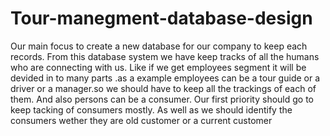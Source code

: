 # Tour-manegment-database-design

Our main focus to create a new database for our company to  keep each records. From this database system  we  have keep tracks of all the humans who are connecting with us. Like  if we get employees  segment it will be devided in to many parts .as a example employees can be a tour guide or a driver or a manager.so we should have to keep all the trackings of each of them. And also persons can be a consumer. Our first priority should go to keep tacking of consumers mostly. As well as we should identify the consumers  wether they are old customer or a current customer
